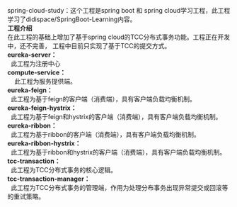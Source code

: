 spring-cloud-study：这个工程是spring boot 和 spring cloud学习工程，此工程学习了didispace/SpringBoot-Learning内容。<br/>
<b>工程介绍</b><br/>
在此工程的基础上增加了基于spring cloud的TCC分布式事务功能。工程正在开发中，还不完善，
工程中目前只实现了基于TCC的提交方式。<br/>
<b>eureka-server：</b><br/>
&nbsp;&nbsp;此工程为注册中心<br/>
<b>compute-service：</b><br/>
&nbsp;&nbsp;&nbsp;&nbsp;此工程为服务提供端。<br/>
<b>eureka-feign：</b><br/>
&nbsp;&nbsp;此工程为基于feign的客户端（消费端），具有客户端负载均衡机制。<br/>
<b>eureka-feign-hystrix：</b><br/>
&nbsp;&nbsp;此工程为基于feign和hystrix的客户端（消费端），具有客户端负载均衡机制。<br/>
<b>eureka-ribbon：</b><br/>
&nbsp;&nbsp;此工程为基于ribbon的客户端（消费端），具有客户端负载均衡机制。<br/>
<b>eureka-ribbon-hystrix：</b><br/>
&nbsp;&nbsp;此工程为基于ribbon和hystrix的客户端（消费端），具有客户端负载均衡机制。<br/>
<b>tcc-transaction：</b><br/>
&nbsp;&nbsp;此工程为TCC分布式事务的核心逻辑。<br/>
<b>tcc-transaction-manager：</b><br/>
&nbsp;&nbsp;此工程为TCC分布式事务的管理端，作用为处理分布事务出现异常提交或回滚等的重试策略。<br/>